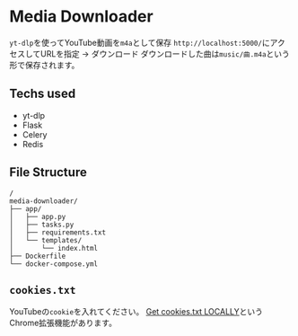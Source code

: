 # Media Downloader
`yt-dlp`を使ってYouTube動画を`m4a`として保存
`http://localhost:5000/`にアクセスしてURLを指定 → ダウンロード
ダウンロードした曲は`music/曲.m4a`という形で保存されます。

## Techs used
- yt-dlp
- Flask
- Celery
- Redis

## File Structure
```
/
media-downloader/
├── app/
│   ├── app.py
│   ├── tasks.py
│   ├── requirements.txt
│   └── templates/
│       └── index.html
├── Dockerfile
└── docker-compose.yml
```

## `cookies.txt`
YouTubeの`cookie`を入れてください。
[Get cookies.txt LOCALLY](https://chromewebstore.google.com/detail/get-cookiestxt-locally/cclelndahbckbenkjhflpdbgdldlbecc)というChrome拡張機能があります。
